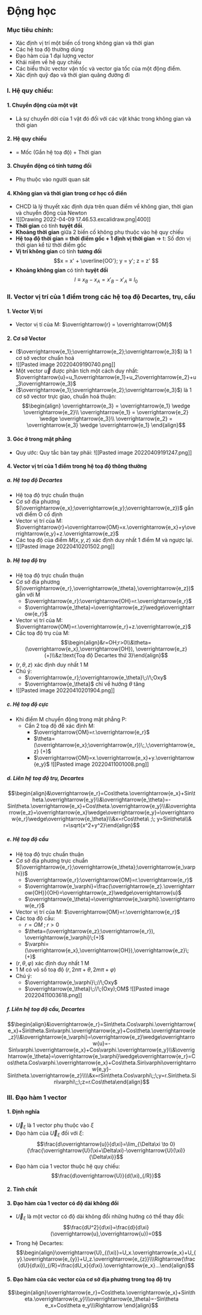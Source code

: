 # Động học
### Mục tiêu chính:
- Xác định vị trí một biến cố trong không gian và thời gian
- Các hệ toạ độ thường dùng
- Đạo hàm của 1 đại lượng vector
- Khái niệm về hệ quy chiếu
- Các biểu thức vector vận tốc và vector gia tốc của một động điểm.
- Xác định quỹ đạo và thời gian quãng đường đi

### I. Hệ quy chiếu:
#### 1. Chuyển động của một vật
- Là sự chuyển dời của 1 vật đó đối với các vật khác trong không gian và thời gian
#### 2. Hệ quy chiếu
- = Mốc (Gắn hệ toạ độ) + Thời gian
#### 3. Chuyển động có tính tương đối
- Phụ thuộc vào người quan sát
#### 4. Không gian và thời gian trong cơ học cổ điển
-  CHCD là lý thuyết xác định dựa trên quan điểm về không gian, thời gian và chuyển động của Newton
- ![[Drawing 2022-04-09 17.46.53.excalidraw.png|400]]
- **Thời gian** có tính **tuyệt đối**.
- **Khoảng thời gian** giữa 2 biến cố không phụ thuộc vào hệ quy chiếu
- **Hệ toạ độ thời gian = thời điểm gốc + 1 định vị thời gian**
=> t: Số đơn vị thời gian kể từ thời điểm gốc
- **Vị trí không gian** có tính **tương đối**
$$x = x' + \overline{OO'}; y = y'; z = z' $$
- **Khoảng không gian** có tính **tuyệt đối**
$$ l \equiv x_B - x_A = x'_B - x'_A \equiv l_0 $$
### II. Vector vị trí của 1 điểm trong các hệ toạ độ Decartes, trụ, cầu
#### 1. Vector Vị trí
- Vector vị tí của M: $\overrightarrow{r} = \overrightarrow{OM}$
#### 2. Cơ sở Vector
- ($\overrightarrow{e_1};\overrightarrow{e_2};\overrightarrow{e_3}$) là 1 cơ sở vector chuẩn hoá
- ![[Pasted image 20220409190740.png]]
- Một vector $\overrightarrow{u}$ được phân tích một cách duy nhất: $\overrightarrow{u}=u_1\overrightarrow{e_1}+u_2\overrightarrow{e_2}+u_3\overrightarrow{e_3}$
- ($\overrightarrow{e_1};\overrightarrow{e_2};\overrightarrow{e_3}$) là 1 cơ sở vector trực giao, chuẩn hoá thuận: 
	$$\begin{align}
	\overrightarrow{e_3} = \overrightarrow{e_1} \wedge \overrightarrow{e_2}\\
	\overrightarrow{e_1} = \overrightarrow{e_2} \wedge \overrightarrow{e_3}\\
	\overrightarrow{e_2} = \overrightarrow{e_3} \wedge \overrightarrow{e_1}
	\end{align}$$
#### 3. Góc ở trong mặt phẳng
- Quy ước: Quy tắc bàn tay phải:
![[Pasted image 20220409191247.png]]
#### 4. Vector vị trí của 1 điểm trong hệ toạ độ thông thường
##### a. Hệ toạ độ Decartes
- Hệ toạ độ trực chuẩn thuận
- Cơ sở địa phương $(\overrightarrow{e_x};\overrightarrow{e_y};\overrightarrow{e_z})$ gắn với điểm O cố định
-  Vector vị trí của M: $\overrightarrow{r}=\overrightarrow{OM}=x.\overrightarrow{e_x}+y\overrightarrow{e_y}+z.\overrightarrow{e_z}$ 
- Các toạ độ của điểm $M(x,y,z)$ xác định duy nhất 1 điểm M và ngược lại.
- ![[Pasted image 20220410201502.png]]
##### b. Hệ toạ độ trụ
- Hệ toạ độ trực chuẩn thuận
- Cơ sở địa phương $(\overrightarrow{e_r},\overrightarrow{e_\theta},\overrightarrow{e_z})$  gắn với M
	- $\overrightarrow{e_r}:\overrightarrow{OH}=r.\overrightarrow{e_r}$
	- $\overrightarrow{e_\theta}=\overrightarrow{e_z}\wedge\overrightarrow{e_r}$ 
- Vector vị trí của M: $\overrightarrow{OM}=r.\overrightarrow{e_r}+z.\overrightarrow{e_z}$ 
- Cắc toạ độ trụ của M: $$\begin{align}&r=OH;r>0\\&\theta=(\overrightarrow{e_x},\overrightarrow{OH}), \overrightarrow{e_z}(+)\\&z:\text{Toạ độ Decartes thứ 3}\end{align}$$
- $(r,\theta,z)$ xác định duy nhất 1 M
- Chú ý:
	- $\overrightarrow{e_r};\overrightarrow{e_\theta}\;//\;Oxy$
	- $\overrightarrow{e_\theta}$ chỉ về hướng $\theta$ tăng
-  ![[Pasted image 20220410201904.png]]
##### c. Hệ toạ độ cực
- Khi điểm M chuyển động trong mặt phẳng P:
	- Cần 2 toạ độ để xác định M:
		- $\overrightarrow{OM}=r.\overrightarrow{e_r}$
		- $\theta=(\overrightarrow{e_x};\overrightarrow{e_r})\;,\;\overrightarrow{e_z} (+)$ 
		- $\overrightarrow{OM}=x.\overrightarrow{e_x}+y.\overrightarrow{e_y}$ 
![[Pasted image 20220411001008.png]]
##### d. Liên hệ toạ độ trụ, Decartes
$$\begin{align}&\overrightarrow{e_r}=Cos\theta.\overrightarrow{e_x}+Sin\theta.\overrightarrow{e_y}\\&\overrightarrow{e_\theta}=-Sin\theta.\overrightarrow{e_x}+Cos\theta.\overrightarrow{e_y}\\&\overrightarrow{e_z}=\overrightarrow{e_x}\wedge\overrightarrow{e_y}=\overrightarrow{e_r}\wedge\overrightarrow{e_\theta}\\&x=rCos\theta\ ;\; y=Sin\theta\\& r=\sqrt{x^2+y^2}\end{align}$$
##### e. Hệ toạ độ cầu
- Hệ toạ độ trực chuẩn thuận
- Cơ sở địa phương trực chuẩn $(\overrightarrow{e_r};\overrightarrow{e_\theta};\overrightarrow{e_\varphi})$ 
	- $\overrightarrow{e_r}:\overrightarrow{OM}=r.\overrightarrow{e_r}$
	- $\overrightarrow{e_\varphi}=\frac{\overrightarrow{e_z}.\overrightarrow{OH}}{OH}=\overrightarrow{e_z}\wedge\overrightarrow{u}$ 
	- $\overrightarrow{e_\theta}=\overrightarrow{e_\varphi}.\overrightarrow{e_r}$ 
- Vector vị trí của M: $\overrightarrow{OM}=r.\overrightarrow{e_r}$ 
- Các toạ độ cầu:
	- $r=OM\;;\;r>0$
	- $\theta=(\overrightarrow{e_z};\overrightarrow{e_r}), \overrightarrow{e_\varphi}\;(+)$ 
	- $\varphi=(\overrightarrow{e_x},\overrightarrow{OH}),\overrightarrow{e_z}\;(+)$   
- $(r,\theta,\varphi)$ xác định duy nhất 1 M
- 1 M có vô số toạ độ $(r,2n\pi+\theta,2m\pi+\varphi)$ 
- Chú ý:
	- $\overrightarrow{e_\varphi}\;//\;Oxy$
	- $\overrightarrow{e_\theta}\;//\;(Oxy);OM$ 
![[Pasted image 20220411003618.png]]
##### f. Liên hệ toạ độ cầu, Decartes
$$\begin{align}&\overrightarrow{e_r}=Sin\theta.Cos\varphi.\overrightarrow{e_x}+Sin\theta.Sin\varphi.\overrightarrow{e_y}+Cos\theta.\overrightarrow{e_z}\\&\overrightarrow{e_\varphi}=\overrightarrow{e_z}\wedge\overrightarrow{u}=-Sin\varphi.\overrightarrow{e_x}+Cos\varphi.\overrightarrow{e_y}\\&\overrightarrow{e_\theta}=\overrightarrow{e_\varphi}\wedge\overrightarrow{e_r}=Cos\theta.Cos\varphi.\overrightarrow{e_x}+Cos\theta.Sin\varphi\overrightarrow{e_y}-Sin\theta.\overrightarrow{e_z}\\\\&x=rSin\theta.Cos\varphi\;;\;y=r.Sin\theta.Sin\varphi\;;\;z=r.Cos\theta\end{align}$$
### III. Đạo hàm 1 vector
#### 1. Định nghĩa
- $\overrightarrow{U}_{\xi}$ là 1 vector phụ thuộc vào $\xi$
- Đạo hàm của $\overrightarrow{U}_\xi$ đối với $\xi$: $$\frac{d\overrightarrow{u}}{d\xi}=\lim_{\Delta\xi \to 0}{\frac{\overrightarrow{U}(\xi+\Delta\xi)-\overrightarrow{U}(\xi)}{\Delta\xi}}$$
- Đạo hàm của 1 vector thuộc hệ quy chiếu:
$$\frac{d\overrightarrow{U}}{d(\xi)_{/R}}$$
#### 2. Tính chất
#### 3. Đạo hàm của 1 vector có độ dài không đổi
- $\overrightarrow{U}_{\xi}$ là một vector có độ dài không đổi những hướng có thể thay đổi:$$\frac{dU^2}{d\xi}=\frac{d}{d\xi}(\overrightarrow{u},\overrightarrow{u})=0$$
- Trong hệ Decartes:$$\begin{align}\overrightarrow{U}_{(\xi)}=U_x.\overrightarrow{e_x}+U_{y}.\overrightarrow{e_{y}}+U_z.\overrightarrow{e_{z}}\\\Rightarrow(\frac{dU}{d\xi})_{/R}=\frac{dU_x}{d\xi}.\overrightarrow{e_x}...\end{align}$$
#### 5. Đạo hàm của các vector của cơ sở địa phương trong toạ độ trụ
$$\begin{align}\overrightarrow{e_r}=Cos\theta.\overrightarrow{e_x}+Sin\theta.\overrightarrow{e_y}\\\overrightarrow{e_\theta}=-Sin\theta e_x+Cos\theta e_y\\\Rightarrow \end{align}$$